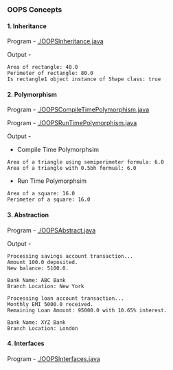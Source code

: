 ### OOPS Concepts

#### 1. Inheritance

Program - [./OOPSInheritance.java](./OOPSInheritance.java)

Output - 

```
Area of rectangle: 40.0
Perimeter of rectangle: 80.0
Is rectangle1 object instance of Shape class: true
```

#### 2. Polymorphism

Program - [./OOPSCompileTimePolymorphism.java](./OOPSCompileTimePolymorphism.java)

Program - [./OOPSRunTimePolymorphism.java](./OOPSRunTimePolymorphism.java)

Output - 

* Compile Time Polymorphsim


```
Area of a triangle using semiperimeter formula: 6.0
Area of a triangle with 0.5bh formual: 6.0
```

* Run Time Polymorphsim

```
Area of a square: 16.0
Perimeter of a square: 16.0
```

#### 3. Abstraction

Program - [./OOPSAbstract.java](./OOPSAbstract.java)

Output - 

```
Processing savings account transaction...
Amount 100.0 deposited.
New balance: 5100.0.

Bank Name: ABC Bank
Branch Location: New York

Processing loan account transaction...
Monthly EMI 5000.0 received.
Remaining Loan Amount: 95000.0 with 10.65% interest.

Bank Name: XYZ Bank
Branch Location: London
```

#### 4. Interfaces

Program - [./OOPSInterfaces.java](./OOPSInterfaces.java)
